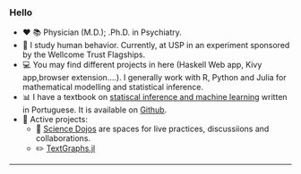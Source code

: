### Hello



- :heart: :books: Physician (M.D.); .Ph.D. in Psychiatry.   
- :book: I study human behavior. Currently, at USP in an experiment sponsored by the Wellcome Trust Flagships.   
- :computer: You may find different projects in here (Haskell Web app, Kivy app,browser extension....). I generally work with R, Python and Julia for mathematical modelling and statistical inference.  
- :bar_chart: I have a textbook on [statiscal inference and machine learning](https://leanpub.com/cienciadados) written in Portuguese. It is available on [Github](https://github.com/fargolo/stat-learn).  
- :hammer: Active projects:  
  - :japanese_castle: [Science Dojos](https://discord.gg/vZweajKJ) are spaces for live practices, discussiions and collaborations.  
  - :pencil2: [TextGraphs.jl](https://github.com/fargolo/TextGraphs.jl)  

-----------------------------------------


